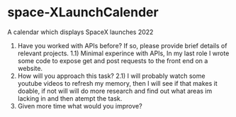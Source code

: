 # space-XLaunchCalender
A calendar which displays SpaceX launches 2022

1) Have you worked with APIs before? If so, please provide brief details of relevant projects.
  1.1) Minimal experince with APIs, In my last role I wrote some code to expose get and post requests to the front end on a website.
2) How will you approach this task?
  2.1) I will probably watch some youtube videos to refresh my memory, then I will see if that makes it doable, if not will will do more research and find out what areas im lacking in and then atempt the task.
3) Given more time what would you improve?

